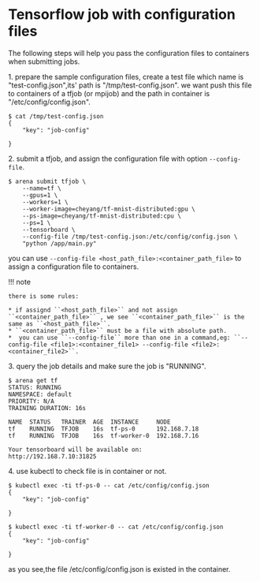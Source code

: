 # Tensorflow job with configuration files

The following steps will help you pass the configuration files to containers when submitting jobs.

1\. prepare the sample configuration files, create a test file which name is "test-config.json",its' path is "/tmp/test-config.json". we want push this file to containers of a tfjob (or mpijob) and the path in container is "/etc/config/config.json".

    $ cat /tmp/test-config.json
    {
        "key": "job-config"

    }

2\. submit a tfjob, and assign the configuration file with option ``--config-file``.

    $ arena submit tfjob \
        --name=tf \
        --gpus=1 \
        --workers=1 \
        --worker-image=cheyang/tf-mnist-distributed:gpu \
        --ps-image=cheyang/tf-mnist-distributed:cpu \
        --ps=1 \
        --tensorboard \
        --config-file /tmp/test-config.json:/etc/config/config.json \
        "python /app/main.py"


you can use ``--config-file <host_path_file>:<container_path_file>`` to assign a configuration file to containers.

!!! note

    there is some rules:

    * if assignd ``<host_path_file>`` and not assign ``<container_path_file>`` , we see ``<container_path_file>`` is the same as ``<host_path_file>``.
    * ``<container_path_file>`` must be a file with absolute path.
    *  you can use ``--config-file`` more than one in a command,eg: ``--config-file <file1>:<container_file1> --config-file <file2>:<container_file2>``.


3\. query the job details and make sure the job is "RUNNING".

    $ arena get tf
    STATUS: RUNNING
    NAMESPACE: default
    PRIORITY: N/A
    TRAINING DURATION: 16s

    NAME  STATUS   TRAINER  AGE  INSTANCE     NODE
    tf    RUNNING  TFJOB    16s  tf-ps-0      192.168.7.18
    tf    RUNNING  TFJOB    16s  tf-worker-0  192.168.7.16

    Your tensorboard will be available on:
    http://192.168.7.10:31825


4\. use kubectl to check file is in container or not.

    $ kubectl exec -ti tf-ps-0 -- cat /etc/config/config.json
    {
        "key": "job-config"

    }

    $ kubectl exec -ti tf-worker-0 -- cat /etc/config/config.json
    {
        "key": "job-config"

    }

as you see,the file /etc/config/config.json is existed in the container.
